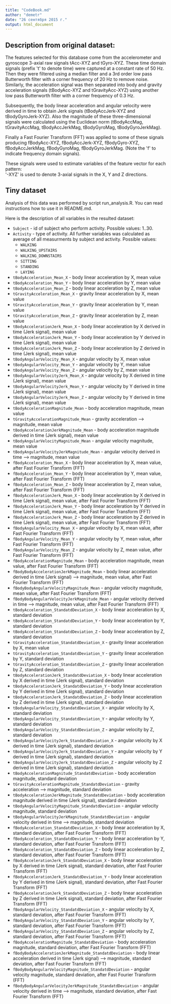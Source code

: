 ```yaml
---
title: "CodeBook.md"
author: "demetr"
date: "26 сентября 2015 г."
output: html_document
---
```

## Description from original dataset:

The features selected for this database come from the accelerometer and gyroscope 3-axial raw signals tAcc-XYZ and tGyro-XYZ. These time domain signals (prefix 't' to denote time) were captured at a constant rate of 50 Hz. Then they were filtered using a median filter and a 3rd order low pass Butterworth filter with a corner frequency of 20 Hz to remove noise. Similarly, the acceleration signal was then separated into body and gravity acceleration signals (tBodyAcc-XYZ and tGravityAcc-XYZ) using another low pass Butterworth filter with a corner frequency of 0.3 Hz. 

Subsequently, the body linear acceleration and angular velocity were derived in time to obtain Jerk signals (tBodyAccJerk-XYZ and tBodyGyroJerk-XYZ). Also the magnitude of these three-dimensional signals were calculated using the Euclidean norm (tBodyAccMag, tGravityAccMag, tBodyAccJerkMag, tBodyGyroMag, tBodyGyroJerkMag). 

Finally a Fast Fourier Transform (FFT) was applied to some of these signals producing fBodyAcc-XYZ, fBodyAccJerk-XYZ, fBodyGyro-XYZ, fBodyAccJerkMag, fBodyGyroMag, fBodyGyroJerkMag. (Note the 'f' to indicate frequency domain signals). 

These signals were used to estimate variables of the feature vector for each pattern:  
'-XYZ' is used to denote 3-axial signals in the X, Y and Z directions.


## Tiny dataset

Analysis of this data was performed by script run_analysis.R. You can read instructions how to use it in README.md.

Here is the description of all variables in the resulted dataset:

* `Subject` - id of subject who perform activity. Possible values: 1..30.
* `Activity` - type of activity. All further variables was calculated as average of all measurments by subject and activity. Possible values: 
  * `WALKING`
  * `WALKING_UPSTAIRS`
  * `WALKING_DOWNSTAIRS`
  * `SITTING`
  * `STANDING`
  * `LAYING`
* `tBodyAcceleration_Mean_X` - body linear acceleration by X, mean value
* `tBodyAcceleration_Mean_Y` - body linear acceleration by Y, mean value
* `tBodyAcceleration_Mean_Z` - body linear acceleration by Z, mean value
* `tGravityAcceleration_Mean_X` - gravity linear acceleration by X, mean value
* `tGravityAcceleration_Mean_Y` - gravity linear acceleration by Y, mean value
* `tGravityAcceleration_Mean_Z` - gravity linear acceleration by Z, mean value
* `tBodyAccelerationJerk_Mean_X` - body linear acceleration by X derived in time (Jerk signal), mean value
* `tBodyAccelerationJerk_Mean_Y` - body linear acceleration by Y derived in time (Jerk signal), mean value       
* `tBodyAccelerationJerk_Mean_Z` - body linear acceleration by Z derived in time (Jerk signal), mean value
* `tBodyAngularVelocity_Mean_X` - angular velocity by X, mean value
* `tBodyAngularVelocity_Mean_Y` - angular velocity by Y, mean value
* `tBodyAngularVelocity_Mean_Z` - angular velocity by Z, mean value
* `tBodyAngularVelocityJerk_Mean_X` - angular velocity by X derived in time (Jerk signal), mean value
* `tBodyAngularVelocityJerk_Mean_Y` - angular velocity by Y derived in time (Jerk signal), mean value
* `tBodyAngularVelocityJerk_Mean_Z` - angular velocity by Y derived in time (Jerk signal), mean value
* `tBodyAccelerationMagnitude_Mean` - body acceleration magnitude, mean value
* `tGravityAccelerationMagnitude_Mean` - gravity acceleration --> magnitude, mean value
* `tBodyAccelerationJerkMagnitude_Mean` - body acceleration magnitude derived in time (Jerk signal), mean value
* `tBodyAngularVelocityMagnitude_Mean` - angular velocity magnitude, mean value
* `tBodyAngularVelocityJerkMagnitude_Mean` - angular velocity derived in time --> magnitude, mean value
* `fBodyAcceleration_Mean_X` - body linear acceleration by X, mean value, after Fast Fourier Transform (FFT)
* `fBodyAcceleration_Mean_Y` - body linear acceleration by Y, mean value, after Fast Fourier Transform (FFT)
* `fBodyAcceleration_Mean_Z` - body linear acceleration by Z, mean value, after Fast Fourier Transform (FFT)
* `fBodyAccelerationJerk_Mean_X` - body linear acceleration by X derived in time (Jerk signal), mean value, after Fast Fourier Transform (FFT)
* `fBodyAccelerationJerk_Mean_Y` - body linear acceleration by Y derived in time (Jerk signal), mean value, after Fast Fourier Transform (FFT)
* `fBodyAccelerationJerk_Mean_Z` - body linear acceleration by Z derived in time (Jerk signal), mean value, after Fast Fourier Transform (FFT)
* `fBodyAngularVelocity_Mean_X` - angular velocity by X, mean value, after Fast Fourier Transform (FFT)
* `fBodyAngularVelocity_Mean_Y` - angular velocity by Y, mean value, after Fast Fourier Transform (FFT)
* `fBodyAngularVelocity_Mean_Z` - angular velocity by Z, mean value, after Fast Fourier Transform (FFT)
* `fBodyAccelerationMagnitude_Mean` - body acceleration magnitude, mean value, after Fast Fourier Transform (FFT)
* `fBodyBodyAccelerationJerkMagnitude_Mean` - body linear acceleration derived in time (Jerk signal) --> magnitude, mean value, after Fast Fourier Transform (FFT)
* `fBodyBodyAngularVelocityMagnitude_Mean` - angular velocity magnitude, mean value, after Fast Fourier Transform (FFT)
* `fBodyBodyAngularVelocityJerkMagnitude_Mean` - angular velocity derived in time --> magnitude, mean value, after Fast Fourier Transform (FFT)
* `tBodyAcceleration_StandatdDeviation_X` - body linear acceleration by X, standard deviation
* `tBodyAcceleration_StandatdDeviation_Y` - body linear acceleration by Y, standard deviation
* `tBodyAcceleration_StandatdDeviation_Z` - body linear acceleration by Z, standard deviation
* `tGravityAcceleration_StandatdDeviation_X` - gravity linear acceleration by X, mean value
* `tGravityAcceleration_StandatdDeviation_Y` - gravity linear acceleration by Y, standard deviation
* `tGravityAcceleration_StandatdDeviation_Z` - gravity linear acceleration by Z, standard deviation
* `tBodyAccelerationJerk_StandatdDeviation_X` - body linear acceleration by X derived in time (Jerk signal), standard deviation
* `tBodyAccelerationJerk_StandatdDeviation_Y` - body linear acceleration by Y derived in time (Jerk signal), standard deviation
* `tBodyAccelerationJerk_StandatdDeviation_Z` - body linear acceleration by Z derived in time (Jerk signal), standard deviation
* `tBodyAngularVelocity_StandatdDeviation_X` - angular velocity by X, standard deviation
* `tBodyAngularVelocity_StandatdDeviation_Y` - angular velocity by Y, standard deviation
* `tBodyAngularVelocity_StandatdDeviation_Z` - angular velocity by Z, standard deviation
* `tBodyAngularVelocityJerk_StandatdDeviation_X` - angular velocity by X derived in time (Jerk signal), standard deviation
* `tBodyAngularVelocityJerk_StandatdDeviation_Y` - angular velocity by Y derived in time (Jerk signal), standard deviation
* `tBodyAngularVelocityJerk_StandatdDeviation_Z` - angular velocity by Z derived in time (Jerk signal), standard deviation
* `tBodyAccelerationMagnitude_StandatdDeviation` - body acceleration magnitude, standard deviation
* `tGravityAccelerationMagnitude_StandatdDeviation` - gravity acceleration --> magnitude, standard deviation
* `tBodyAccelerationJerkMagnitude_StandatdDeviation` - body acceleration magnitude derived in time (Jerk signal), standard deviation
* `tBodyAngularVelocityMagnitude_StandatdDeviation` - angular velocity magnitude, standard deviation
* `tBodyAngularVelocityJerkMagnitude_StandatdDeviation` - angular velocity derived in time --> magnitude, standard deviation
* `fBodyAcceleration_StandatdDeviation_X` - body linear acceleration by X, standard deviation, after Fast Fourier Transform (FFT)
* `fBodyAcceleration_StandatdDeviation_Y` - body linear acceleration by Y, standard deviation, after Fast Fourier Transform (FFT)
* `fBodyAcceleration_StandatdDeviation_Z` - body linear acceleration by Z, standard deviation, after Fast Fourier Transform (FFT)
* `fBodyAccelerationJerk_StandatdDeviation_X` - body linear acceleration by X derived in time (Jerk signal), standard deviation, after Fast Fourier Transform (FFT)
* `fBodyAccelerationJerk_StandatdDeviation_Y` - body linear acceleration by Y derived in time (Jerk signal), standard deviation, after Fast Fourier Transform (FFT)
* `fBodyAccelerationJerk_StandatdDeviation_Z` - body linear acceleration by Z derived in time (Jerk signal), standard deviation, after Fast Fourier Transform (FFT)
* `fBodyAngularVelocity_StandatdDeviation_X` - angular velocity by X, standard deviation, after Fast Fourier Transform (FFT)
* `fBodyAngularVelocity_StandatdDeviation_Y` - angular velocity by Y, standard deviation, after Fast Fourier Transform (FFT)
* `fBodyAngularVelocity_StandatdDeviation_Z` - angular velocity by Z, standard deviation, after Fast Fourier Transform (FFT)
* `fBodyAccelerationMagnitude_StandatdDeviation` - body acceleration magnitude, standard deviation, after Fast Fourier Transform (FFT)
* `fBodyBodyAccelerationJerkMagnitude_StandatdDeviation` - body linear acceleration derived in time (Jerk signal) --> magnitude, standard deviation, after Fast Fourier Transform (FFT)
* `fBodyBodyAngularVelocityMagnitude_StandatdDeviation` - angular velocity magnitude, standard deviation, after Fast Fourier Transform (FFT)
* `fBodyBodyAngularVelocityJerkMagnitude_StandatdDeviation` - angular velocity derived in time --> magnitude, standard deviation, after Fast Fourier Transform (FFT)